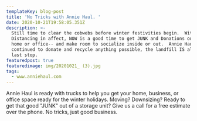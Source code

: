 ```yaml
---
templateKey: blog-post
title: 'No Tricks with Annie Haul. '
date: 2020-10-21T19:58:05.351Z
description: >-
  Still time to clear the cobwebs before winter festivities begin.  With Social
  Distancing in affect, NOW is a good time to get JUNK and Donations out of your
  home or office-- and make room to socialize inside or out.  Annie Haul has
  continued to donate and recycle anything possible, the landfill IS always our
  last stop.
featuredpost: true
featuredimage: img/20201021_ (3).jpg
tags:
  - www.anniehaul.com
---
```

Annie Haul is ready with trucks to help you get your home, business, or office space ready for the winter holidays.  Moving? Downsizing?  Ready to get that good "JUNK" out of a storage unit?  Give us a call for a free estimate over the phone.  No tricks, just good business.
